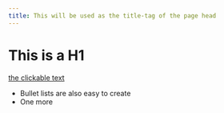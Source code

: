 ```yaml
---
title: This will be used as the title-tag of the page head
---
```

# This is a H1

[the clickable text](http://xlson.com/)

* Bullet lists are also easy to create
* One more